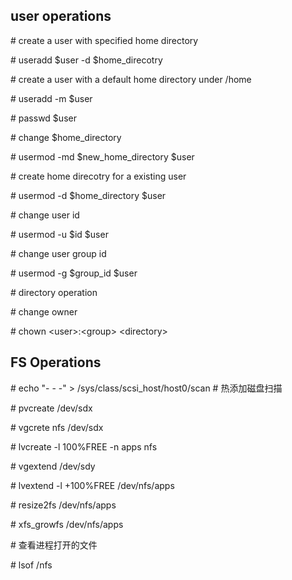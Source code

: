 ## user operations
\# create a user with specified home directory

\# useradd $user -d $home_direcotry


\# create a user with a default home directory under /home

\# useradd -m $user

\# passwd $user

\# change $home_directory

\# usermod -md $new_home_directory $user

\# create home direcotry for a existing user

\# usermod -d $home_directory $user

\# change user id

\# usermod -u $id $user

\# change user group id

\# usermod -g $group_id $user

\# directory operation

\# change owner

\# chown \<user\>:\<group\> \<directory\>

## FS Operations
\# echo "- - -"  > /sys/class/scsi_host/host0/scan # 热添加磁盘扫描

\# pvcreate /dev/sdx

\# vgcrete nfs /dev/sdx

\# lvcreate -l 100%FREE -n apps nfs

\# vgextend /dev/sdy

\# lvextend -l +100%FREE /dev/nfs/apps

\# resize2fs /dev/nfs/apps

\# xfs_growfs /dev/nfs/apps

\# 查看进程打开的文件

\# lsof /nfs
